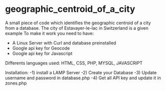 # geographic_centroid_of_a_city
A small piece of code which identifies the geographic centroid of a city from a database.
The city of Estavayer-le-lac in Switzerland is a given example
To make it work you need to have:
- A Linux Server with Curl and database preinstalled
- Google api key for Geocode
- Google api key for Javascript

Differents languages used:
HTML, CSS, PHP, MYSQL, JAVASCRIPT

Installation:
-1) install a LAMP Server
-2) Create your Database 
-3) Update username and password in database.php
-4) Get all API key and update it in zones.php
